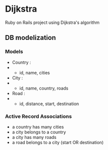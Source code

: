 # Dijkstra
Ruby on Rails project using Dijkstra's algorithm

## DB modelization
### Models
- Country :
 - - id, name, cities
- City :
 - - id, name, country, roads
- Road :
 - - id, distance, start, destination

### Active Record Associations
- a country has many cities
- a city belongs to a country
- a city has many roads
- a road belongs to a city (start OR destination)
